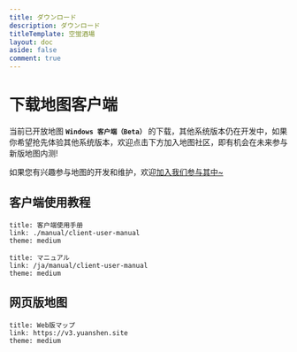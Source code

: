 ```yaml
---
title: ダウンロード
description: ダウンロード
titleTemplate: 空蛍酒場
layout: doc
aside: false
comment: true
---
```


# 下载地图客户端

当前已开放地图 **`Windows 客户端（Beta）`** 的下载，其他系统版本仍在开发中，如果你希望抢先体验其他系统版本，欢迎点击下方加入地图社区，即有机会在未来参与新版地图内测!

<LinkGrid :items="downloadMethod" />

如果您有兴趣参与地图的开发和维护，欢迎[加入我们参与其中~](./join.md)

## 客户端使用教程

```card
title: 客户端使用手册
link: ./manual/client-user-manual
theme: medium
```

```card
title: マニュアル
link: /ja/manual/client-user-manual
theme: medium
```

## 网页版地图

```card
title: Web版マップ
link: https://v3.yuanshen.site
theme: medium
```

<script setup>
const downloadMethod = [
  { name: '加入社区', target: '_self', link: './community', icon: '/imgs/logo_256.png' },
  { name: '百度网盘', target: '_black', link: 'https://pan.baidu.com/s/1mrU_bkqcpcdjeKPUCzMNDQ?pwd=kyjg', icon: '/svg/baidu-drive.svg' 
  },
  { name: '夸克网盘', target: '_black', link: 'https://pan.quark.cn/s/fe8bb34c77bc', icon: '/svg/quark-drive.svg' 
  },
  { name: '天翼云盘（访问码：exn0）', target: '_black', link: 'https://cloud.189.cn/t/YF7Fj2zIRVbi', icon: '/svg/TianYi-drive.svg' 
  },
  { name: 'Google Drive', target: '_black', link: 'https://drive.google.com/drive/folders/1ade5zOu14oMIJlwaJd0qf-S_xdH9pkSa?usp=sharing', icon: 'i-logos-google-drive' }
]
</script>
